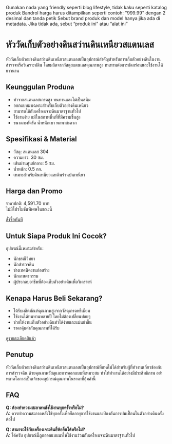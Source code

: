 Gunakan nada yang friendly seperti blog lifestyle, tidak kaku seperti katalog produk
Bandrol harga harus ditampilkan seperti contoh: "999.99" dengan 2 desimal dan tanda petik
Sebut brand produk dan model hanya jika ada di metadata. Jika tidak ada, sebut “produk ini” atau “alat ini”


# หัววัดเก็บตัวอย่างดินสว่านดินเหนียวสแตนเลส

หัววัดเก็บตัวอย่างดินสว่านดินเหนียวสแตนเลสเป็นอุปกรณ์สำคัญสำหรับการเก็บตัวอย่างดินในงานสำรวจหรือวิเคราะห์ดิน โดยผลิตจากวัสดุสแตนเลสคุณภาพสูง ทนทานต่อการกัดกร่อนและใช้งานได้ยาวนาน 

## Keunggulan Produกด

- ทำจากสแตนเลสเกรดสูง ทนทานและไม่เป็นสนิม
- ออกแบบมาเฉพาะสำหรับเก็บตัวอย่างดินเหนียว
- สามารถใช้กับเครื่องเจาะดินมาตรฐานทั่วไป
- ใช้งานง่าย แม้ในสภาพพื้นที่ที่มีความชื้นสูง
- ขนาดกะทัดรัด น้ำหนักเบา พกพาสะดวก

## Spesifikasi & Material

- วัสดุ: สแตนเลส 304
- ความยาว: 30 ซม.
- เส้นผ่านศูนย์กลาง: 5 ซม.
- น้ำหนัก: 0.5 กก.
- เหมาะสำหรับดินเหนียวและดินร่วนปนเหนียว

## Harga dan Promo

ราคาปกติ: 4,591.70 บาท  
ไม่มีโปรโมชันพิเศษในขณะนี้

<div class="flex justify-center my-2">
  <a href="https://buy.csgad.com/opznMbO" rel="nofollow sponsored" target="_blank" class="py-2 px-4 rounded-md text-white font-semibold bg-gradient-to-r from-[#f73c22] to-[#ff7b48]">สั่งซื้อทันที</a>
</div>

## Untuk Siapa Produk Ini Cocok?

อุปกรณ์นี้เหมาะสำหรับ:
- นักธรณีวิทยา
- นักสำรวจดิน
- ช่างเทคนิคงานก่อสร้าง
- นักเกษตรกรรม
- ผู้ประกอบอาชีพที่ต้องเก็บตัวอย่างดินเพื่อวิเคราะห์

## Kenapa Harus Beli Sekarang?

- ได้รับผลิตภัณฑ์คุณภาพสูงจากวัสดุเกรดพรีเมียม
- ใช้งานได้ทนทานหลายปี โดยไม่ต้องเปลี่ยนบ่อยๆ
- ช่วยให้งานเก็บตัวอย่างดินทำได้ง่ายและแม่นยำขึ้น
- ราคาคุ้มค่ากับคุณภาพที่ได้รับ

<div class="flex justify-center my-2">
  <a href="https://buy.csgad.com/opznMbO" rel="nofollow sponsored" target="_blank" class="py-2 px-4 rounded-md text-white font-semibold bg-gradient-to-r from-[#f73c22] to-[#ff7b48]">ดูรายละเอียดสินค้า</a>
</div>

## Penutup

หัววัดเก็บตัวอย่างดินสว่านดินเหนียวสแตนเลสเป็นอุปกรณ์ที่ขาดไม่ได้สำหรับผู้ที่ทำงานเกี่ยวข้องกับการสำรวจดิน ด้วยคุณภาพวัสดุและการออกแบบที่เหมาะสม ทำให้ทำงานได้อย่างมีประสิทธิภาพ อย่าพลาดโอกาสเป็นเจ้าของอุปกรณ์คุณภาพในราคาที่คุ้มค่านี้

## FAQ

**Q: ต้องทำความสะอาดหลังใช้งานทุกครั้งหรือไม่?**  
A: ควรทำความสะอาดหลังใช้ทุกครั้งเพื่อยืดอายุการใช้งานและป้องกันการปนเปื้อนในตัวอย่างดินครั้งต่อไป

**Q: สามารถใช้กับเครื่องเจาะดินยี่ห้ออื่นได้หรือไม่?**  
A: ได้ครับ อุปกรณ์นี้ถูกออกแบบมาให้ใช้งานร่วมกับเครื่องเจาะดินมาตรฐานทั่วไป